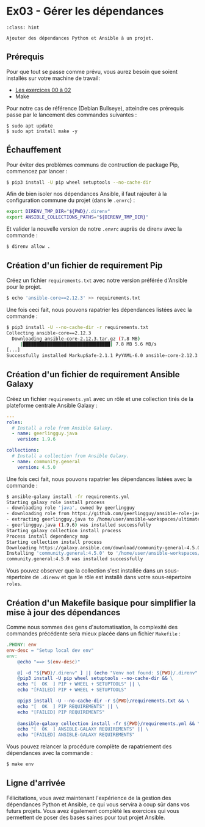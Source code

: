 # Ex03 - Gérer les dépendances

```{admonition} Objectif
:class: hint

Ajouter des dépendances Python et Ansible à un projet.
```

## Prérequis

Pour que tout se passe comme prévu, vous aurez besoin que soient installés sur votre machine de travail:

* [Les exercices 00 à 02](__index.md)
* Make

Pour notre cas de référence (Debian Bullseye), atteindre ces prérequis passe par le lancement des commandes suivantes :

```shell session
$ sudo apt update 
$ sudo apt install make -y
```

## Échauffement

Pour éviter des problèmes communs de contruction de package Pip, commencez par lancer :

```bash session
$ pip3 install -U pip wheel setuptools --no-cache-dir 
```

Afin de bien isoler nos dépendances Ansible, il faut rajouter à la configuration commune du projet (dans le `.envrc`) :

```bash
export DIRENV_TMP_DIR="${PWD}/.direnv"
export ANSIBLE_COLLECTIONS_PATHS="${DIRENV_TMP_DIR}"
```

Et valider la nouvelle version de notre `.envrc` auprès de direnv avec la commande :

```bash session
$ direnv allow .
```

## Création d'un fichier de requirement Pip

Créez un fichier `requirements.txt` avec notre version préférée d'Ansible pour le projet.

```bash session
$ echo 'ansible-core==2.12.3' >> requirements.txt
```

Une fois ceci fait, nous pouvons rapatrier les dépendances listées avec la commande :

```bash session
$ pip3 install -U --no-cache-dir -r requirements.txt 
Collecting ansible-core==2.12.3
  Downloading ansible-core-2.12.3.tar.gz (7.8 MB)
     |████████████████████████████████| 7.8 MB 5.6 MB/s 
[...]
Successfully installed MarkupSafe-2.1.1 PyYAML-6.0 ansible-core-2.12.3 cffi-1.15.0 cryptography-36.0.2 jinja2-3.1.1 packaging-21.3 pycparser-2.21 pyparsing-3.0.7 resolvelib-0.5.4
```

## Création d'un fichier de requirement Ansible Galaxy

Créez un fichier `requirements.yml` avec un rôle et une collection tirés de la plateforme centrale Ansible Galaxy :

```yaml
---
roles:
  # Install a role from Ansible Galaxy.
  - name: geerlingguy.java
    version: 1.9.6

collections:
  # Install a collection from Ansible Galaxy.
  - name: community.general
    version: 4.5.0
```

Une fois ceci fait, nous pouvons rapatrier les dépendances listées avec la commande :

```bash session
$ ansible-galaxy install -fr requirements.yml
Starting galaxy role install process
- downloading role 'java', owned by geerlingguy
- downloading role from https://github.com/geerlingguy/ansible-role-java/archive/1.9.6.tar.gz
- extracting geerlingguy.java to /home/user/ansible-workspaces/ultimate/training/roles/geerlingguy.java
- geerlingguy.java (1.9.6) was installed successfully
Starting galaxy collection install process
Process install dependency map
Starting collection install process
Downloading https://galaxy.ansible.com/download/community-general-4.5.0.tar.gz to /home/user/.ansible/tmp/ansible-local-22651iywi1i6a/tmp3l1ya7ov/community-general-4.5.0-kwp8buwp
Installing 'community.general:4.5.0' to '/home/user/ansible-workspaces/ultimate/training/.direnv/ansible_collections/community/general'
community.general:4.5.0 was installed successfully
```

Vous pouvez observer que la collection s'est installée dans un sous-répertoire de `.direnv` et que le rôle est installè dans votre sous-répertoire `roles`.

## Création d'un Makefile basique pour simplifier la mise à jour des dépendances

Comme nous sommes des gens d'automatisation, la complexité des commandes précédente sera mieux placée dans un fichier `Makefile` :

```Makefile
.PHONY: env
env-desc = "Setup local dev env"
env:
	@echo "==> $(env-desc)"

	@[ -d "${PWD}/.direnv" ] || (echo "Venv not found: ${PWD}/.direnv" && exit 1)
	@pip3 install -U pip wheel setuptools --no-cache-dir && \
	echo "[  OK  ] PIP + WHEEL + SETUPTOOLS" || \
	echo "[FAILED] PIP + WHEEL + SETUPTOOLS"

	@pip3 install -U --no-cache-dir -r ${PWD}/requirements.txt && \
	echo "[  OK  ] PIP REQUIREMENTS" || \
	echo "[FAILED] PIP REQUIREMENTS"
	
	@ansible-galaxy collection install -fr ${PWD}/requirements.yml && \
	echo "[  OK  ] ANSIBLE-GALAXY REQUIREMENTS" || \
	echo "[FAILED] ANSIBLE-GALAXY REQUIREMENTS"
```

Vous pouvez relancer la procédure complète de rapatriement des dépendances avec la commande :

```bash session
$ make env
```

## Ligne d'arrivée

Félicitations, vous avez maintenant l'expérience de la gestion des dépendances Python et Ansible, ce qui vous servira à coup sûr dans
vos futurs projets. Vous avez également complété les exercices qui vous permettent de poser des bases saines pour tout projet Ansible. 
